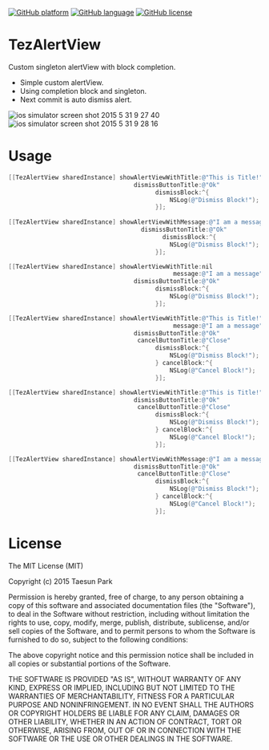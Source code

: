 [![GitHub platform](https://img.shields.io/badge/platform-ios-lightgrey.svg)]() 
[![GitHub language](https://img.shields.io/badge/language-objective--c-6BAEE4.svg)]()
[![GitHub license](https://img.shields.io/badge/license-MIT-blue.svg)](https://raw.githubusercontent.com/tezpark/AlternateIconName-objC/master/LICENSE)

# TezAlertView
Custom singleton alertView with block completion.

* Simple custom alertView.
* Using completion block and singleton.
* Next commit is auto dismiss alert.

![ios simulator screen shot 2015 5 31 9 27 40](https://cloud.githubusercontent.com/assets/389004/7901926/2855f8be-07dc-11e5-9123-20f1d1034987.png)
![ios simulator screen shot 2015 5 31 9 28 16](https://cloud.githubusercontent.com/assets/389004/7901927/2856dd60-07dc-11e5-944a-a39ee470715d.png)

# Usage
```objective-c
[[TezAlertView sharedInstance] showAlertViewWithTitle:@"This is Title!"
                                   dismissButtonTitle:@"Ok"
                                         dismissBlock:^{
                                             NSLog(@"Dismiss Block!");
                                         }];
                                         
[[TezAlertView sharedInstance] showAlertViewWithMessage:@"I am a message"
                                     dismissButtonTitle:@"Ok"
                                           dismissBlock:^{
                                             NSLog(@"Dismiss Block!");
                                         }];

[[TezAlertView sharedInstance] showAlertViewWithTitle:nil
                                              message:@"I am a message"
                                   dismissButtonTitle:@"Ok"
                                         dismissBlock:^{
                                             NSLog(@"Dismiss Block!");
                                         }];

[[TezAlertView sharedInstance] showAlertViewWithTitle:@"This is Title!"
                                              message:@"I am a message"
                                   dismissButtonTitle:@"Ok"
                                    cancelButtonTitle:@"Close"
                                         dismissBlock:^{
                                             NSLog(@"Dismiss Block!");
                                         } cancelBlock:^{
                                             NSLog(@"Cancel Block!");
                                         }];

[[TezAlertView sharedInstance] showAlertViewWithTitle:@"This is Title!"
                                   dismissButtonTitle:@"Ok"
                                    cancelButtonTitle:@"Close"
                                         dismissBlock:^{
                                             NSLog(@"Dismiss Block!");
                                         } cancelBlock:^{
                                             NSLog(@"Cancel Block!");
                                         }];

[[TezAlertView sharedInstance] showAlertViewWithMessage:@"I am a message"
                                   dismissButtonTitle:@"Ok"
                                    cancelButtonTitle:@"Close"
                                         dismissBlock:^{
                                             NSLog(@"Dismiss Block!");
                                         } cancelBlock:^{
                                             NSLog(@"Cancel Block!");
                                         }];
```


# License
The MIT License (MIT)

Copyright (c) 2015 Taesun Park

Permission is hereby granted, free of charge, to any person obtaining a copy
of this software and associated documentation files (the "Software"), to deal
in the Software without restriction, including without limitation the rights
to use, copy, modify, merge, publish, distribute, sublicense, and/or sell
copies of the Software, and to permit persons to whom the Software is
furnished to do so, subject to the following conditions:

The above copyright notice and this permission notice shall be included in all
copies or substantial portions of the Software.

THE SOFTWARE IS PROVIDED "AS IS", WITHOUT WARRANTY OF ANY KIND, EXPRESS OR
IMPLIED, INCLUDING BUT NOT LIMITED TO THE WARRANTIES OF MERCHANTABILITY,
FITNESS FOR A PARTICULAR PURPOSE AND NONINFRINGEMENT. IN NO EVENT SHALL THE
AUTHORS OR COPYRIGHT HOLDERS BE LIABLE FOR ANY CLAIM, DAMAGES OR OTHER
LIABILITY, WHETHER IN AN ACTION OF CONTRACT, TORT OR OTHERWISE, ARISING FROM,
OUT OF OR IN CONNECTION WITH THE SOFTWARE OR THE USE OR OTHER DEALINGS IN THE
SOFTWARE.
